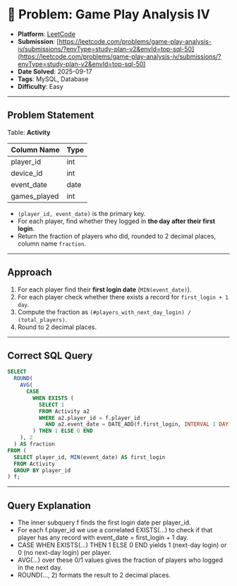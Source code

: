 # 🧲 Problem: Game Play Analysis IV

- **Platform**: [LeetCode](https://leetcode.com/problems/game-play-analysis-iv/description/?envType=study-plan-v2&envId=top-sql-50)
- **Submission**: [https://leetcode.com/problems/game-play-analysis-iv/submissions/?envType=study-plan-v2&envId=top-sql-50](https://leetcode.com/problems/game-play-analysis-iv/submissions/?envType=study-plan-v2&envId=top-sql-50)
- **Date Solved**: 2025-09-17
- **Tags**: MySQL, Database
- **Difficulty**: Easy

---

## Problem Statement
Table: **Activity**

| Column Name | Type    |
|-------------|---------|
| player_id   | int     |
| device_id   | int     |
| event_date  | date    |
| games_played| int     |

- `(player_id, event_date)` is the primary key.
- For each player, find whether they logged in **the day after their first login**.
- Return the fraction of players who did, rounded to 2 decimal places, column name `fraction`.

---

## Approach
1. For each player find their **first login date** (`MIN(event_date)`).  
2. For each player check whether there exists a record for `first_login + 1 day`.  
3. Compute the fraction as `(#players_with_next_day_login) / (total_players)`.  
4. Round to 2 decimal places.

---

## Correct SQL Query

```sql
SELECT
  ROUND(
    AVG(
      CASE
        WHEN EXISTS (
          SELECT 1
          FROM Activity a2
          WHERE a2.player_id = f.player_id
            AND a2.event_date = DATE_ADD(f.first_login, INTERVAL 1 DAY)
        ) THEN 1 ELSE 0 END
    ), 2
  ) AS fraction
FROM (
  SELECT player_id, MIN(event_date) AS first_login
  FROM Activity
  GROUP BY player_id
) f;

```

---

## Query Explanation

- The inner subquery f finds the first login date per player_id.
- For each f.player_id we use a correlated EXISTS(...) to check if that player has any record with event_date = first_login + 1 day.
- CASE WHEN EXISTS(...) THEN 1 ELSE 0 END yields 1 (next-day login) or 0 (no next-day login) per player.
- AVG(...) over these 0/1 values gives the fraction of players who logged in the next day.
- ROUND(..., 2) formats the result to 2 decimal places.
